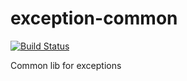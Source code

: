 # exception-common

[![Build Status](https://travis-ci.org/imamchishty/exception-core.svg?branch=master "JMC threads list")](https://travis-ci.org/imamchishty/exception-core.svg?branch=master)

Common lib for exceptions 

